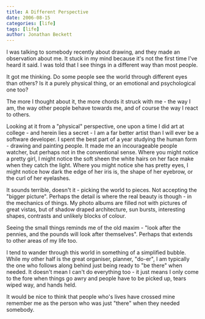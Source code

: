 ```yaml
---
title: A Different Perspective
date: 2006-08-15
categories: [life]
tags: [life]
author: Jonathan Beckett
---
```


I was talking to somebody recently about drawing, and they made an observation about me. It stuck in my mind because it's not the first time I've heard it said. I was told that I see things in a different way than most people.

It got me thinking. Do some people see the world through different eyes than others? Is it a purely physical thing, or an emotional and psychological one too?

The more I thought about it, the more chords it struck with me - the way I am, the way other people behave towards me, and of course the way I react to others.

Looking at it from a "physical" perspective, one upon a time I did art at college - and herein lies a secret - I am a far better artist than I will ever be a software developer. I spent the best part of a year studying the human form - drawing and painting people. It made me an incourageable people watcher, but perhaps not in the conventional sense. Where you might notice a pretty girl, I might notice the soft sheen the white hairs on her face make when they catch the light. Where you might notice she has pretty eyes, I might notice how dark the edge of her iris is, the shape of her eyebrow, or the curl of her eyelashes.

It sounds terrible, doesn't it - picking the world to pieces. Not accepting the "bigger picture". Perhaps the detail is where the real beauty is though - in the mechanics of things. My photo albums are filled not with pictures of great vistas, but of shadow draped architecture, sun bursts, interesting shapes, contrasts and unlikely blocks of colour.

Seeing the small things reminds me of the old maxim - "look after the pennies, and the pounds will look after themselves". Perhaps that extends to other areas of my life too.

I tend to wander through this world in something of a simplified bubble. While my other half is the great organiser, planner, "do-er", I am typically the one who follows along behind just being ready to "be there" when needed. It doesn't mean I can't do everything too - it just means I only come to the fore when things go awry and people have to be picked up, tears wiped way, and hands held.

It would be nice to think that people who's lives have crossed mine remember me as the person who was just "there" when they needed somebody.